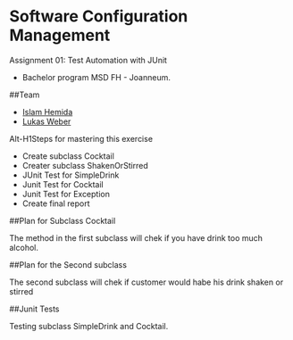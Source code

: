 # Software Configuration Management #

Assignment 01: Test Automation with JUnit

- Bachelor program MSD FH - Joanneum.


##Team
- [Islam Hemida][islam1992]
- [Lukas Weber][iamLukWeb]


Alt-H1Steps for mastering this exercise 

- Create subclass Cocktail
- Creater subclass ShakenOrStirred
- JUnit Test for SimpleDrink
- Junit Test for Cocktail
- Junit Test for Exception
- Create final report

##Plan for Subclass Cocktail

The method in the first subclass will chek if you have drink too much alcohol. 

##Plan for the Second subclass 

The second subclass will chek if customer would habe his drink shaken or stirred

##Junit Tests

Testing subclass SimpleDrink and Cocktail. 



[islam1992]: https://github.com/Islam1992
[iamLukWeb]: https://github.com/iamWebLuk
